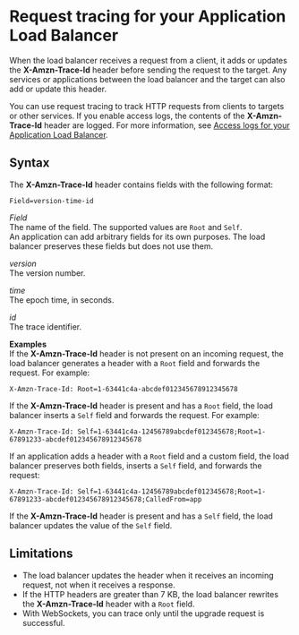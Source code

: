 # Request tracing for your Application Load Balancer<a name="load-balancer-request-tracing"></a>

When the load balancer receives a request from a client, it adds or updates the **X\-Amzn\-Trace\-Id** header before sending the request to the target\. Any services or applications between the load balancer and the target can also add or update this header\.

You can use request tracing to track HTTP requests from clients to targets or other services\. If you enable access logs, the contents of the **X\-Amzn\-Trace\-Id** header are logged\. For more information, see [Access logs for your Application Load Balancer](load-balancer-access-logs.md)\.

## Syntax<a name="request-tracing-syntax"></a>

The **X\-Amzn\-Trace\-Id** header contains fields with the following format:

```
Field=version-time-id
```

*Field*  
The name of the field\. The supported values are `Root` and `Self`\.  
An application can add arbitrary fields for its own purposes\. The load balancer preserves these fields but does not use them\.

*version*  
The version number\.

*time*  
The epoch time, in seconds\.

*id*  
The trace identifier\.

**Examples**  
If the **X\-Amzn\-Trace\-Id** header is not present on an incoming request, the load balancer generates a header with a `Root` field and forwards the request\. For example:

```
X-Amzn-Trace-Id: Root=1-63441c4a-abcdef012345678912345678
```

If the **X\-Amzn\-Trace\-Id** header is present and has a `Root` field, the load balancer inserts a `Self` field and forwards the request\. For example:

```
X-Amzn-Trace-Id: Self=1-63441c4a-12456789abcdef012345678;Root=1-67891233-abcdef012345678912345678
```

If an application adds a header with a `Root` field and a custom field, the load balancer preserves both fields, inserts a `Self` field, and forwards the request:

```
X-Amzn-Trace-Id: Self=1-63441c4a-12456789abcdef012345678;Root=1-67891233-abcdef012345678912345678;CalledFrom=app
```

If the **X\-Amzn\-Trace\-Id** header is present and has a `Self` field, the load balancer updates the value of the `Self` field\.

## Limitations<a name="request-tracing-limits"></a>
+ The load balancer updates the header when it receives an incoming request, not when it receives a response\.
+ If the HTTP headers are greater than 7 KB, the load balancer rewrites the **X\-Amzn\-Trace\-Id** header with a `Root` field\.
+ With WebSockets, you can trace only until the upgrade request is successful\.